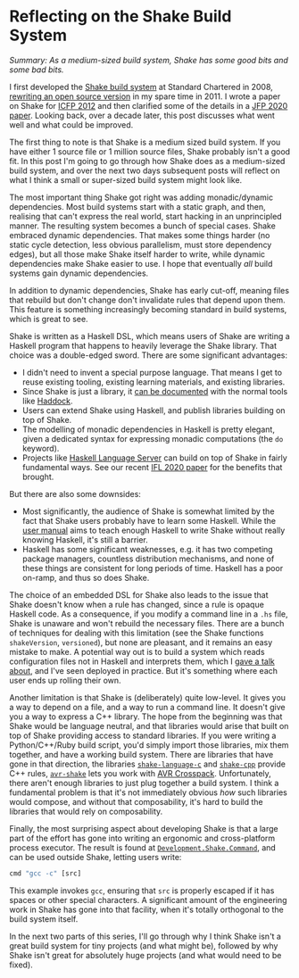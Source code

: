 # Reflecting on the Shake Build System

_Summary: As a medium-sized build system, Shake has some good bits and some bad bits._

I first developed the [Shake build system](https://shakebuild.com/) at Standard Chartered in 2008, [rewriting an open source version](https://shakebuild.com/faq#whats-the-history-of-shake) in my spare time in 2011. I wrote a paper on Shake for [ICFP 2012](https://ndmitchell.com/#shake_10_sep_2012) and then clarified some of the details in a [JFP 2020 paper](https://ndmitchell.com/#shake_21_apr_2020). Looking back, over a decade later, this post discusses what went well and what could be improved.

The first thing to note is that Shake is a medium sized build system. If you have either 1 source file or 1 million source files, Shake probably isn't a good fit. In this post I'm going to go through how Shake does as a medium-sized build system, and over the next two days subsequent posts will reflect on what I think a small or super-sized build system might look like.

The most important thing Shake got right was adding monadic/dynamic dependencies. Most build systems start with a static graph, and then, realising that can't express the real world, start hacking in an unprincipled manner. The resulting system becomes a bunch of special cases. Shake embraced dynamic dependencies. That makes some things harder (no static cycle detection, less obvious parallelism, must store dependency edges), but all those make Shake itself harder to write, while dynamic dependencies make Shake easier to use. I hope that eventually _all_ build systems gain dynamic dependencies.

In addition to dynamic dependencies, Shake has early cut-off, meaning files that rebuild but don't change don't invalidate rules that depend upon them. This feature is something increasingly becoming standard in build systems, which is great to see.

Shake is written as a Haskell DSL, which means users of Shake are writing a Haskell program that happens to heavily leverage the Shake library. That choice was a double-edged sword. There are some significant advantages:

* I didn't need to invent a special purpose language. That means I get to reuse existing tooling, existing learning materials, and existing libraries.
* Since Shake is just a library, it [can be documented](https://hackage.haskell.org/package/shake/docs/Development-Shake.html) with the normal tools like [Haddock](https://www.haskell.org/haddock/).
* Users can extend Shake using Haskell, and publish libraries building on top of Shake.
* The modelling of monadic dependencies in Haskell is pretty elegant, given a dedicated syntax for expressing monadic computations (the `do` keyword).
* Projects like [Haskell Language Server](https://github.com/haskell/haskell-language-server) can build on top of Shake in fairly fundamental ways. See our recent [IFL 2020 paper](https://ndmitchell.com/#hls_04_sep_2020) for the benefits that brought.

But there are also some downsides:

* Most significantly, the audience of Shake is somewhat limited by the fact that Shake users probably have to learn some Haskell. While the [user manual](https://shakebuild.com/manual) aims to teach enough Haskell to write Shake without really knowing Haskell, it's still a barrier.
* Haskell has some significant weaknesses, e.g. it has two competing package managers, countless distribution mechanisms, and none of these things are consistent for long periods of time. Haskell has a poor on-ramp, and thus so does Shake.

The choice of an embedded DSL for Shake also leads to the issue that Shake doesn't know when a rule has changed, since a rule is opaque Haskell code. As a consequence, if you modify a command line in a `.hs` file, Shake is unaware and won't rebuild the necessary files. There are a bunch of techniques for dealing with this limitation (see the Shake functions `shakeVersion`, `versioned`), but none are pleasant, and it remains an easy mistake to make. A potential way out is to build a system which reads configuration files not in Haskell and interprets them, which I [gave a talk about](https://ndmitchell.com/#shake_09_oct_2015), and I've seen deployed in practice. But it's something where each user ends up rolling their own.

Another limitation is that Shake is (deliberately) quite low-level. It gives you a way to depend on a file, and a way to run a command line. It doesn't give you a way to express a C++ library. The hope from the beginning was that Shake would be language neutral, and that libraries would arise that built on top of Shake providing access to standard libraries. If you were writing a Python/C++/Ruby build script, you'd simply import those libraries, mix them together, and have a working build system. There are libraries that have gone in that direction, the libraries [`shake-language-c`](https://hackage.haskell.org/package/shake-language-c) and [`shake-cpp`](https://github.com/jfeltz/shake-cpp) provide C++ rules, [`avr-shake`](https://hackage.haskell.org/package/avr-shake) lets you work with [AVR Crosspack](https://www.obdev.at/products/crosspack/index.html). Unfortunately, there aren't enough libraries to just plug together a build system. I think a fundamental problem is that it's not immediately obvious _how_ such libraries would compose, and without that composability, it's hard to build the libraries that would rely on composability.

Finally, the most surprising aspect about developing Shake is that a large part of the effort has gone into writing an ergonomic and cross-platform process executor. The result is found at [`Development.Shake.Command`](https://hackage.haskell.org/package/shake/docs/Development-Shake-Command.html), and can be used outside Shake, letting users write:

```haskell
cmd "gcc -c" [src]
```

This example invokes `gcc`, ensuring that `src` is properly escaped if it has spaces or other special characters. A significant amount of the engineering work in Shake has gone into that facility, when it's totally orthogonal to the build system itself.

In the next two parts of this series, I'll go through why I think Shake isn't a great build system for tiny projects (and what might be), followed by why Shake isn't great for absolutely huge projects (and what would need to be fixed).
